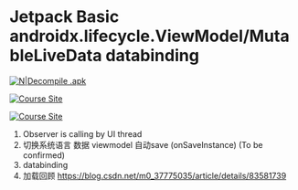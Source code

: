 # Jetpack Basic androidx.lifecycle.ViewModel/MutableLiveData databinding

[![N|Decompile .apk](https://cldup.com/dTxpPi9lDf.thumb.png)](http://www.javadecompilers.com/)

[![Course Site](https://travis-ci.org/joemccann/dillinger.svg?branch=master)](https://www.bilibili.com/video/BV147411w7CJ?p=3&spm_id_from=pageDriver)

[![Course Site](https://travis-ci.org/joemccann/dillinger.svg?branch=master)](https://blog.csdn.net/m0_37775035/article/details/83581739)




1. Observer is calling by UI thread
2. 切换系统语言 数据 viewmodel 自动save (onSaveInstance) (To be confirmed)
3. databinding 
4. 加载回顾 https://blog.csdn.net/m0_37775035/article/details/83581739
